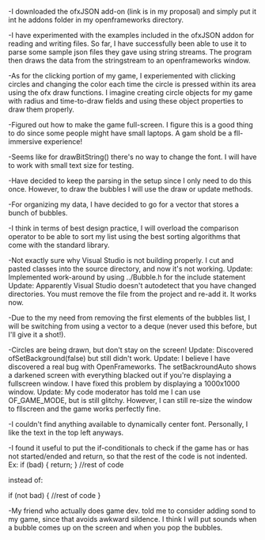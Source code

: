-I downloaded the ofxJSON add-on (link is in my proposal) and simply put it int he addons folder in my openframeworks directory.

-I have experimented with the examples included in the ofxJSON addon for reading and writing files. So far, I have successfully been able to use it to parse some sample json files they gave using string streams. The program then draws the data from the stringstream to an openframeworks window.

-As for the clicking portion of my game, I experiemented with clicking circles and changing the color each time the circle is pressed within its area using the ofx draw functions. I imagine creating circle objects for my game with radius and time-to-draw fields and using these object properties to draw them properly.

-Figured out how to make the game full-screen. I figure this is a good thing to do since some people might have small laptops. A gam shold be a fll-immersive experience!

-Seems like for drawBitString() there's no way to change the font. I will have to work with small text size for testing. 

-Have decided to keep the parsing in the setup since I only need to do this once. However, to draw the bubbles I will use the draw or update methods.

-For organizing my data, I have decided to go for a vector that stores a bunch of bubbles.

-I think in terms of best design practice, I will overload the comparison operator to be able to sort my list using the best sorting algorithms that come with the standard library. 

-Not exactly sure why Visual Studio is not building properly. I cut and pasted classes into the source directory, and now it's not working.
Update: Implemented work-around by using ../Bubble.h for the include statement
Update: Apparently Visual Studio doesn't autodetect that you have changed directories. You must remove the file from the project and re-add it. It works now.

-Due to the my need from removing the first elements of the bubbles list, I will be switching from using a vector to a deque (never used this before, but I'll give it a shot!).

-Circles are being drawn, but don't stay on the screen!
Update: Discovered ofSetBackground(false) but still didn't work.
Update: I believe I have discovered a real bug with OpenFrameworks. The setBackroundAuto shows a darkened screen with everything blacked out if you're displaying a fullscreen window. I have fixed this problem by displaying a 1000x1000 window.
Update: My code moderator has told me I can use OF_GAME_MODE, but is still glitchy. However, I can still re-size the window to fllscreen and the game works perfectly fine.

-I couldn't find anything available to dynamically center font. Personally, I like the text in the top left anyways. 

-I found it useful to put the if-conditionals to check if the game has or has not started/ended and return, so that the rest of the code is not indented. 
Ex: 
if (bad) {
	return;
}
//rest of code

instead of:

if (not bad) {
	//rest of code
}

-My friend who actually does game dev. told me to consider adding sond to my game, since that avoids awkward sildence. I think I will put sounds when a bubble comes up on the screen and when you pop the bubbles. 